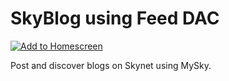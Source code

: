 # SkyBlog using Feed DAC

[![Add to Homescreen](https://img.shields.io/badge/Skynet-Add%20To%20Homescreen-00c65e?logo=skynet&labelColor=0d0d0d)](https://homescreen.hns.siasky.net/#/skylink/CADxN4mCw3QWbJGdjfatMdo4R4Hsyi6jBHQ21b54y1mBhA)

Post and discover blogs on Skynet using MySky.
